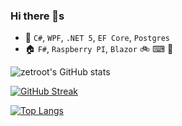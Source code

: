 ### Hi there 👋s
- 🏢 `C#`, `WPF`, `.NET 5`, `EF Core`, `Postgres`
- 🏠 `F#`, `Raspberry PI`, `Blazor`
🚲 
⌨
🍺

![zetroot's GitHub stats](https://github-readme-stats.vercel.app/api?username=zetroot&show_icons=true&theme=cobalt&count_private=true) 

[![GitHub Streak](http://github-readme-streak-stats.herokuapp.com?user=zetroot&theme=tokyonight)](https://git.io/streak-stats)

[![Top Langs](https://github-readme-stats.vercel.app/api/top-langs/?username=zetroot&theme=cobalt)](https://github.com/anuraghazra/github-readme-stats)

